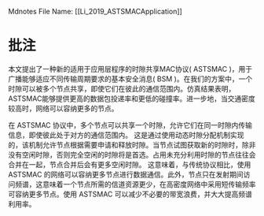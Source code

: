  Mdnotes File Name: [[Li_2019_ASTSMACApplication]]

# 批注
本文提出了一种新的适用于应用层程序的时隙共享MAC协议( ASTSMAC )，用于广播能够适应不同传输周期要求的基本安全消息( BSM )。在我们的方案中，一个时隙可以被多个节点共享，即使它们在彼此的通信范围内。仿真结果表明，ASTSMAC能够提供更高的数据包投递率和更低的碰撞率。进一步地，当交通密度较高时，网络可以容纳更多的节点。


在 ASTSMAC 协议中，多个节点可以共享一个时隙，允许它们在同一时隙内传输信息，即使彼此处于对方的通信范围内。
这是通过使用动态时隙分配机制实现的，该机制允许节点根据需要申请和释放时隙。当节点试图获取新的时隙时，除非没有空闲时隙，否则完全空闲的时隙将是首选。占用未充分利用时隙的节点往往会合并在一起，节点合并后会有更多空闲时隙。
这意味着，与传统协议相比，使用 ASTSMAC 的网络可以容纳更多节点进行数据通信。此外，节点只在发射期间访问频谱，这意味着一个节点所需的信道资源更少，在高密度网络中采用短传输频率可容纳更多节点。使用 ASTSMAC 可以减少不必要的带宽浪费，并大大提高频谱利用率。